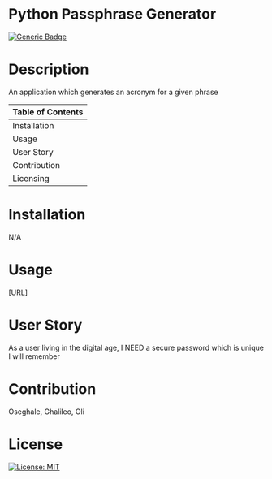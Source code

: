 
 
  # Python Passphrase Generator
 
  [![Generic Badge](https://img.shields.io/badge/User-%20O%20s%20e%20-blueviolet.svg)](https://github.com/Ghalileo)
  
  # Description 

  An application which generates an acronym for a given phrase

  Table of Contents |
  ----------------- |
  Installation |
  Usage |
  User Story |
  Contribution |
  Licensing |
  

  # Installation 
  N/A

  # Usage 
  [URL]

  # User Story
  As a user living in the digital age, I NEED a secure password which is unique I will remember

  # Contribution 
  Oseghale, Ghalileo, Oli

  # License 
  [![License: MIT](https://img.shields.io/badge/License-MIT-green.svg)](https://opensource.org/licenses/MIT)
 
  